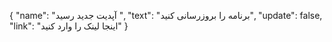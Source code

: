 {
  "name": "آپدیت جدید رسید ",
  "text": "برنامه را بروزرسانی کنید",
  "update": false,
  "link": "اینجا لینک را وارد کنید"
}

